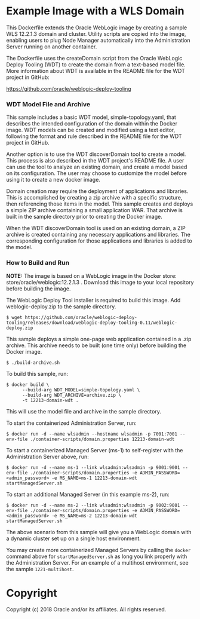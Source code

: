 Example Image with a WLS Domain
===============================
This Dockerfile extends the Oracle WebLogic image by creating a sample WLS 12.2.1.3 domain and cluster. Utility scripts are copied into the image, enabling users to plug Node Manager automatically into the Administration Server running on another container.

The Dockerfile uses the createDomain script from the Oracle WebLogic Deploy Tooling (WDT) to create the domain from a text-based model file. More information about WDT is available in the README file for the WDT project in GitHub: 

https://github.com/oracle/weblogic-deploy-tooling

### WDT Model File and Archive

This sample includes a basic WDT model, simple-topology.yaml, that describes the intended configuration of the domain within the Docker image. WDT models can be created and modified using a text editor, following the format and rule described in the README file for the WDT project in GitHub.

Another option is to use the WDT discoverDomain tool to create a model. This process is also described in the WDT project's README file. A user can use the tool to analyze an existing domain, and create a model based on its configuration. The user may choose to customize the model before using it to create a new docker image. 

Domain creation may require the deployment of applications and libraries. This is accomplished by creating a zip archive with a specific structure, then referencing those items in the model. This sample creates and deploys a simple ZIP archive containing a small application WAR. That archive is built in the sample directory prior to creating the Docker image.
 
When the WDT discoverDomain tool is used on an existing domain, a ZIP archive is created containing any necessary applications and libraries. The corresponding configuration for those applications and libraries is added to the model.

### How to Build and Run

**NOTE:** The image is based on a WebLogic image in the Docker store: store/oracle/weblogic:12.2.1.3 . Download this image to your local repository before building the image.

The WebLogic Deploy Tool installer is required to build this image. Add weblogic-deploy.zip to the sample directory.

    $ wget https://github.com/oracle/weblogic-deploy-tooling/releases/download/weblogic-deploy-tooling-0.11/weblogic-deploy.zip

This sample deploys a simple one-page web application contained in a .zip archive. This archive needs to be built (one time only) before building the Docker image.

    $ ./build-archive.sh

To build this sample, run:

    $ docker build \
          --build-arg WDT_MODEL=simple-topology.yaml \
          --build-arg WDT_ARCHIVE=archive.zip \
          -t 12213-domain-wdt .

This will use the model file and archive in the sample directory.

To start the containerized Administration Server, run:

    $ docker run -d --name wlsadmin --hostname wlsadmin -p 7001:7001 --env-file ./container-scripts/domain.properties 12213-domain-wdt
    
To start a containerized Managed Server (ms-1) to self-register with the Administration Server above, run:

    $ docker run -d --name ms-1 --link wlsadmin:wlsadmin -p 9001:9001 --env-file ./container-scripts/domain.properties -e ADMIN_PASSWORD=<admin_password> -e MS_NAME=ms-1 12213-domain-wdt startManagedServer.sh

To start an additional Managed Server (in this example ms-2), run:

    $ docker run -d --name ms-2 --link wlsadmin:wlsadmin -p 9002:9001 --env-file ./container-scripts/domain.properties -e ADMIN_PASSWORD=<admin_password> -e MS_NAME=ms-2 12213-domain-wdt startManagedServer.sh

The above scenario from this sample will give you a WebLogic domain with a dynamic cluster set up on a single host environment.

You may create more containerized Managed Servers by calling the `docker` command above for `startManagedServer.sh` as long you link properly with the Administration Server. For an example of a multihost environment, see the sample `1221-multihost`.

# Copyright
Copyright (c) 2018 Oracle and/or its affiliates. All rights reserved.
